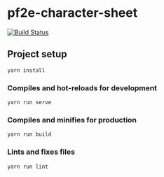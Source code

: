 # pf2e-character-sheet
[![Build Status](https://travis-ci.com/AnthonyPorthouse/pf2e-character-sheet.svg?branch=master)](https://travis-ci.com/AnthonyPorthouse/pf2e-character-sheet)

## Project setup
```
yarn install
```

### Compiles and hot-reloads for development
```
yarn run serve
```

### Compiles and minifies for production
```
yarn run build
```

### Lints and fixes files
```
yarn run lint
```
